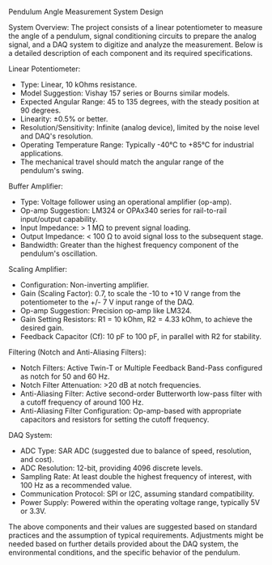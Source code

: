 Pendulum Angle Measurement System Design

System Overview:
The project consists of a linear potentiometer to measure the angle of a pendulum, signal conditioning circuits to prepare the analog signal, and a DAQ system to digitize and analyze the measurement. Below is a detailed description of each component and its required specifications.

Linear Potentiometer:
- Type: Linear, 10 kOhms resistance.
- Model Suggestion: Vishay 157 series or Bourns similar models.
- Expected Angular Range: 45 to 135 degrees, with the steady position at 90 degrees.
- Linearity: ±0.5% or better.
- Resolution/Sensitivity: Infinite (analog device), limited by the noise level and DAQ's resolution.
- Operating Temperature Range: Typically -40°C to +85°C for industrial applications.
- The mechanical travel should match the angular range of the pendulum's swing.

Buffer Amplifier:
- Type: Voltage follower using an operational amplifier (op-amp).
- Op-amp Suggestion: LM324 or OPAx340 series for rail-to-rail input/output capability.
- Input Impedance: > 1 MΩ to prevent signal loading.
- Output Impedance: < 100 Ω to avoid signal loss to the subsequent stage.
- Bandwidth: Greater than the highest frequency component of the pendulum's oscillation.

Scaling Amplifier:
- Configuration: Non-inverting amplifier.
- Gain (Scaling Factor): 0.7, to scale the -10 to +10 V range from the potentiometer to the +/- 7 V input range of the DAQ.
- Op-amp Suggestion: Precision op-amp like LM324.
- Gain Setting Resistors: R1 = 10 kOhm, R2 = 4.33 kOhm, to achieve the desired gain.
- Feedback Capacitor (Cf): 10 pF to 100 pF, in parallel with R2 for stability.

Filtering (Notch and Anti-Aliasing Filters):
- Notch Filters: Active Twin-T or Multiple Feedback Band-Pass configured as notch for 50 and 60 Hz.
- Notch Filter Attenuation: >20 dB at notch frequencies.
- Anti-Aliasing Filter: Active second-order Butterworth low-pass filter with a cutoff frequency of around 100 Hz.
- Anti-Aliasing Filter Configuration: Op-amp-based with appropriate capacitors and resistors for setting the cutoff frequency.

DAQ System:
- ADC Type: SAR ADC (suggested due to balance of speed, resolution, and cost).
- ADC Resolution: 12-bit, providing 4096 discrete levels.
- Sampling Rate: At least double the highest frequency of interest, with 100 Hz as a recommended value.
- Communication Protocol: SPI or I2C, assuming standard compatibility.
- Power Supply: Powered within the operating voltage range, typically 5V or 3.3V.

The above components and their values are suggested based on standard practices and the assumption of typical requirements. Adjustments might be needed based on further details provided about the DAQ system, the environmental conditions, and the specific behavior of the pendulum.